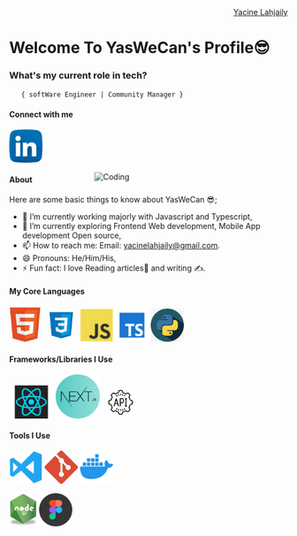 <div align="right" class="badge-base LI-profile-badge" data-locale="en_US" data-size="medium" data-theme="dark" data-type="VERTICAL" data-vanity="fuad-ajibola-5a0034166" data-version="v1"><a class="badge-base__link LI-simple-link" href="linkedin.com/in/jude-tochy-922492227//"> Yacine Lahjaily</a></div>

    
<h1>Welcome To YasWeCan's Profile😎</h1>

###   **What's my current role in tech?** </h2>
       { softWare Engineer | Community Manager } 

#### Connect with me 
<a href="https://www.linkedin.com/in/yacine-lahjaily/"><img src="images/linkedin.png" width="60" /></a>

<img align="right" alt="Coding" width="350" src="dev.gif"/>

#### About
Here are some basic things to know about YasWeCan 😎;

- 🔭 I’m currently working majorly with Javascript and Typescript,
- 🌱 I’m currently exploring Frontend Web development, Mobile App development Open source,
- 📫 How to reach me: Email: yacinelahjaily@gmail.com.
- 😄 Pronouns: He/Him/His,
- ⚡ Fun fact: I love Reading articles📖 and writing ✍.

#### My Core Languages
<code><img src="images/html.jpg" width="60" title="HTML" /></code>
<code><img src="images/css.jpg" width="60" title="CSS" /></code>
<code><img src="images/javascript.png" width="60" title="JavaScript" /></code>
<code><img src="images/typescript.png" width="60" title="TypeScript" /></code>
<code><img src="images/python.png" width="60" title="Python" /></code>

#### Frameworks/Libraries I Use
<code><img src="images/react.png" width="80" title="React" /></code>
<code><img src="images/next.webp" width="80" title="Next" /></code>
<code><img src="images/api.jpg" width="70" title="API" /></code>

#### Tools I Use
<code><img src="images/visualstudio.svg" width="60" title="Visual Studio Code" /></code>
<code><img src="images/git.jpg" width="60" title="Git" /></code>
<code><img src="images/docker.png" width="60" title="Docker" /></code>
<!-- <code><img src="images/power.png" width="80" title="Powershell" /></code> -->
<code><img src="images/R.png" width="50" title="NodeJS" /></code>
<code><img src="images/figma.jpeg" width="60" title="Figma" /></code>
             
